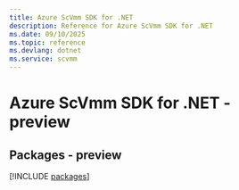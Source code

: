 ```yaml
---
title: Azure ScVmm SDK for .NET
description: Reference for Azure ScVmm SDK for .NET
ms.date: 09/10/2025
ms.topic: reference
ms.devlang: dotnet
ms.service: scvmm
---
```

# Azure ScVmm SDK for .NET - preview
## Packages - preview
[!INCLUDE [packages](scvmm-index.md)]
